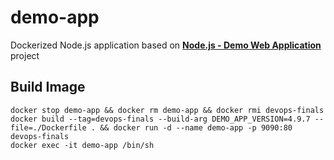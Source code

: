 # demo-app

Dockerized Node.js application based on **[Node.js - Demo Web Application](https://github.com/benc-uk/nodejs-demoapp)**
project

Build Image
-----------
```shell
docker stop demo-app && docker rm demo-app && docker rmi devops-finals
docker build --tag=devops-finals --build-arg DEMO_APP_VERSION=4.9.7 --file=./Dockerfile . && docker run -d --name demo-app -p 9090:80 devops-finals
docker exec -it demo-app /bin/sh
```
